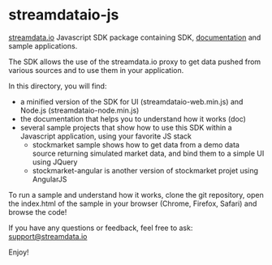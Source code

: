# streamdataio-js
<a href="http://streamdata.io" target="_blank">streamdata.io</a> Javascript SDK package containing SDK, <a href="http://streamdataio.github.io/streamdataio-js/" target="_blank">documentation</a> and sample applications.

The SDK allows the use of the streamdata.io proxy to get data pushed from various sources and to use them in your application.

In this directory, you will find:
- a minified version of the SDK for UI (streamdataio-web.min.js) and Node.js (streamdataio-node.min.js)
- the documentation that helps you to understand how it works (doc)
- several sample projects that show how to use this SDK within a Javascript application, using your favorite JS stack
  - stockmarket sample shows how to get data from a demo data source returning simulated market data, and bind them to a simple UI using JQuery
  - stockmarket-angular is another version of stockmarket projet using AngularJS

To run a sample and understand how it works, clone the git repository, open the index.html of the sample in your browser (Chrome, Firefox, Safari) and browse the code!

If you have any questions or feedback, feel free to ask: <a href="mailto://support@streamdata.io">support@streamdata.io</a>

Enjoy!
